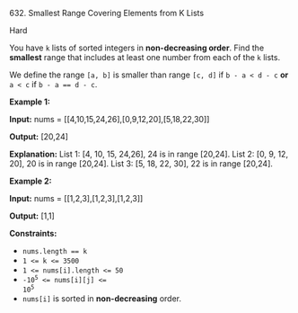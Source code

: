 632\. Smallest Range Covering Elements from K Lists

Hard

You have `k` lists of sorted integers in **non-decreasing order**. Find the **smallest** range that includes at least one number from each of the `k` lists.

We define the range `[a, b]` is smaller than range `[c, d]` if `b - a < d - c` **or** `a < c` if `b - a == d - c`.

**Example 1:**

**Input:** nums = [[4,10,15,24,26],[0,9,12,20],[5,18,22,30]]

**Output:** [20,24]

**Explanation:** List 1: [4, 10, 15, 24,26], 24 is in range [20,24]. List 2: [0, 9, 12, 20], 20 is in range [20,24]. List 3: [5, 18, 22, 30], 22 is in range [20,24].

**Example 2:**

**Input:** nums = [[1,2,3],[1,2,3],[1,2,3]]

**Output:** [1,1]

**Constraints:**

*   `nums.length == k`
*   `1 <= k <= 3500`
*   `1 <= nums[i].length <= 50`
*   <code>-10<sup>5</sup> <= nums[i][j] <= 10<sup>5</sup></code>
*   `nums[i]` is sorted in **non-decreasing** order.